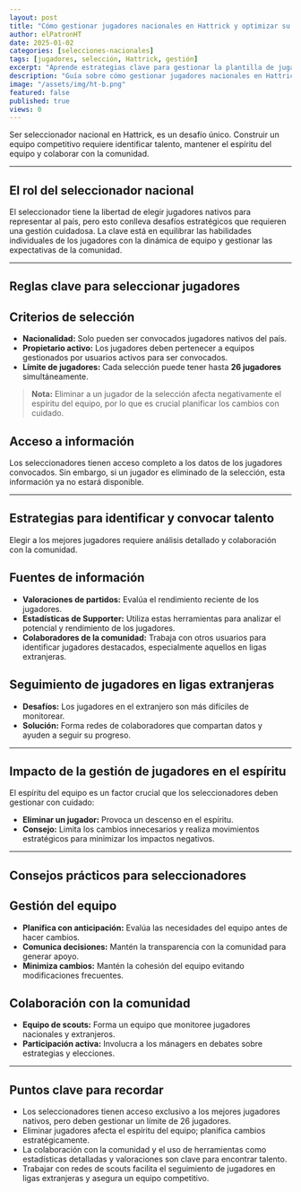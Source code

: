 ```yaml
---
layout: post
title: "Cómo gestionar jugadores nacionales en Hattrick y optimizar su rendimiento"
author: elPatronHT
date: 2025-01-02
categories: [selecciones-nacionales]
tags: [jugadores, selección, Hattrick, gestión]
excerpt: "Aprende estrategias clave para gestionar la plantilla de jugadores nacionales en Hattrick y seleccionar los mejores talentos."
description: "Guía sobre cómo gestionar jugadores nacionales en Hattrick. Aprende a seleccionar, entrenar y potenciar el rendimiento de los convocados."
image: "/assets/img/ht-b.png"
featured: false
published: true
views: 0
---
```


Ser seleccionador nacional en Hattrick, es un desafío único. Construir un equipo competitivo requiere identificar talento, mantener el espíritu del equipo y colaborar con la comunidad.

---

## El rol del seleccionador nacional

El seleccionador tiene la libertad de elegir jugadores nativos para representar al país, pero esto conlleva desafíos estratégicos que requieren una gestión cuidadosa. La clave está en equilibrar las habilidades individuales de los jugadores con la dinámica de equipo y gestionar las expectativas de la comunidad.

---

## Reglas clave para seleccionar jugadores

## Criterios de selección

- **Nacionalidad:** Solo pueden ser convocados jugadores nativos del país.
- **Propietario activo:** Los jugadores deben pertenecer a equipos gestionados por usuarios activos para ser convocados.
- **Límite de jugadores:** Cada selección puede tener hasta **26 jugadores** simultáneamente.

> **Nota:** Eliminar a un jugador de la selección afecta negativamente el espíritu del equipo, por lo que es crucial planificar los cambios con cuidado.

## Acceso a información

Los seleccionadores tienen acceso completo a los datos de los jugadores convocados. Sin embargo, si un jugador es eliminado de la selección, esta información ya no estará disponible.

---

## Estrategias para identificar y convocar talento

Elegir a los mejores jugadores requiere análisis detallado y colaboración con la comunidad.

## Fuentes de información

- **Valoraciones de partidos:** Evalúa el rendimiento reciente de los jugadores.
- **Estadísticas de Supporter:** Utiliza estas herramientas para analizar el potencial y rendimiento de los jugadores.
- **Colaboradores de la comunidad:** Trabaja con otros usuarios para identificar jugadores destacados, especialmente aquellos en ligas extranjeras.

## Seguimiento de jugadores en ligas extranjeras

- **Desafíos:** Los jugadores en el extranjero son más difíciles de monitorear.
- **Solución:** Forma redes de colaboradores que compartan datos y ayuden a seguir su progreso.

---

## Impacto de la gestión de jugadores en el espíritu

El espíritu del equipo es un factor crucial que los seleccionadores deben gestionar con cuidado:

- **Eliminar un jugador:** Provoca un descenso en el espíritu.
- **Consejo:** Limita los cambios innecesarios y realiza movimientos estratégicos para minimizar los impactos negativos.

---

## Consejos prácticos para seleccionadores

## Gestión del equipo

- **Planifica con anticipación:** Evalúa las necesidades del equipo antes de hacer cambios.
- **Comunica decisiones:** Mantén la transparencia con la comunidad para generar apoyo.
- **Minimiza cambios:** Mantén la cohesión del equipo evitando modificaciones frecuentes.

## Colaboración con la comunidad

- **Equipo de scouts:** Forma un equipo que monitoree jugadores nacionales y extranjeros.
- **Participación activa:** Involucra a los mánagers en debates sobre estrategias y elecciones.

---

## Puntos clave para recordar

- Los seleccionadores tienen acceso exclusivo a los mejores jugadores nativos, pero deben gestionar un límite de 26 jugadores.
- Eliminar jugadores afecta el espíritu del equipo; planifica cambios estratégicamente.
- La colaboración con la comunidad y el uso de herramientas como estadísticas detalladas y valoraciones son clave para encontrar talento.
- Trabajar con redes de scouts facilita el seguimiento de jugadores en ligas extranjeras y asegura un equipo competitivo.
